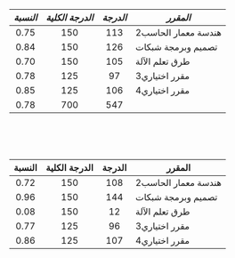 | _النسبة_ | _الدرجة الكلية_ | _الدرجة_ | _المقرر_ |
| :--: | :--: | :--: | -- |
| 0.75 | 150 | 113 | هندسة معمار الحاسب2 |
| 0.84 | 150 | 126 | تصميم وبرمجة شبكات |
| 0.70 | 150 | 105 | طرق تعلم الآلة |
| 0.78 | 125 | 97 | مقرر اختياري3 |
| 0.85 | 125 | 106 | مقرر اختياري4 |
| 0.78 | 700 | 547 | |
<BR>
<BR>
<BR>

| النسبة | الدرجة الكلية | الدرجة | المقرر |
| :--: | :--: | :--: | -- |
| 0.72 | 150 | 108 | هندسة معمار الحاسب2 |
| 0.96 | 150 | 144 | تصميم وبرمجة شبكات |
| 0.08 | 150 | 12 | طرق تعلم الآلة |
| 0.77 | 125 | 96 | مقرر اختياري3 |
| 0.86 | 125 | 107 | مقرر اختياري4 |
